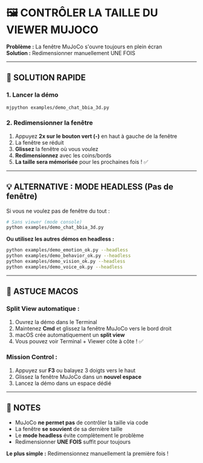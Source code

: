 # 🖼️ CONTRÔLER LA TAILLE DU VIEWER MUJOCO

**Problème :** La fenêtre MuJoCo s'ouvre toujours en plein écran  
**Solution :** Redimensionner manuellement UNE FOIS

---

## 🎯 **SOLUTION RAPIDE**

### **1. Lancer la démo**
```bash
mjpython examples/demo_chat_bbia_3d.py
```

### **2. Redimensionner la fenêtre**
1. Appuyez **2x sur le bouton vert (-)** en haut à gauche de la fenêtre
2. La fenêtre se réduit
3. **Glissez** la fenêtre où vous voulez
4. **Redimensionnez** avec les coins/bords
5. **La taille sera mémorisée** pour les prochaines fois ! ✅

---

## 💡 **ALTERNATIVE : MODE HEADLESS** (Pas de fenêtre)

Si vous ne voulez pas de fenêtre du tout :

```bash
# Sans viewer (mode console)
python examples/demo_chat_bbia_3d.py
```

**Ou utilisez les autres démos en headless :**
```bash
python examples/demo_emotion_ok.py --headless
python examples/demo_behavior_ok.py --headless  
python examples/demo_vision_ok.py --headless
python examples/demo_voice_ok.py --headless
```

---

## 🔧 **ASTUCE MACOS**

### **Split View automatique :**
1. Ouvrez la démo dans le Terminal
2. Maintenez **Cmd** et glissez la fenêtre MuJoCo vers le bord droit
3. macOS crée automatiquement un **split view**
4. Vous pouvez voir Terminal + Viewer côte à côte ! ✅

### **Mission Control :**
1. Appuyez sur **F3** ou balayez 3 doigts vers le haut
2. Glissez la fenêtre MuJoCo dans un **nouvel espace**
3. Lancez la démo dans un espace dédié

---

## 📝 **NOTES**

- MuJoCo **ne permet pas** de contrôler la taille via code
- La fenêtre **se souvient** de sa dernière taille
- Le **mode headless** évite complètement le problème
- Redimensionner **UNE FOIS** suffit pour toujours

**Le plus simple :** Redimensionnez manuellement la première fois !

